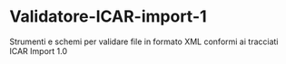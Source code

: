 # Validatore-ICAR-import-1
Strumenti e schemi per validare file in formato XML conformi ai tracciati ICAR Import 1.0
